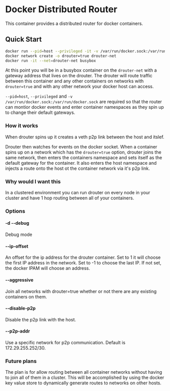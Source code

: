 # Docker Distributed Router

This container provides a distributed router for docker containers.

## Quick Start

```bash
docker run --pid=host --privileged -it -v /var/run/docker.sock:/var/run/docker.sock trilliumit/docker-drouter
docker network create -o drouter=true drouter-net
docker run -it --net=drouter-net busybox
```

At this point you will be in a busybox container on the `drouter-net` with a gateway address that lives on the drouter. The drouter will route traffic between this container and any other containers on networks with `drouter=true` and with any other network your docker host can access.

`--pid=host`, `--privileged` and `-v /var/run/docker.sock:/var/run/docker.sock` are required so that the router can montior docker events and enter container namespaces as they spin up to change their default gateways.

### How it works

When drouter spins up it creates a veth p2p link between the host and itslef.

Drouter then watches for events on the docker socket. When a container spins up on a network which has the `drouter=true` option, drouter joins the same network, then enters the containers namespace and sets itself as the default gateway for the container. It also enters the host namespace and injects a route onto the host ot the container network via it's p2p link.


### Why would I want this

In a clustered environment you can run drouter on every node in your cluster and have 1 hop routing between all of your containers.


### Options

#### -d --debug

Debug mode

#### --ip-offset

An offset for the ip address for the drouter container. Set to 1 it will choose the first IP address in the network. Set to -1 to choose the last IP. If not set, the docker IPAM will choose an address.

#### --aggressive

Join all networks with drouter=true whether or not there are any existing containers on them.


#### --disable-p2p

Disable the p2p link with the host.

#### --p2p-addr

Use a specific network for p2p communication. Default is 172.29.255.252/30.


### Future plans

The plan is for allow routing between all container networks without having to join all of them in a cluster. This will be accomplished by using the docker key value store to dynamically generate routes to networks on other hosts.

